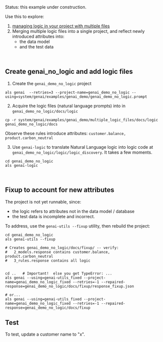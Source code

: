 Status: this example under construction.

Use this to explore:

1. [managing logic in your project with multiple files](https://apilogicserver.github.io/Docs/WebGenAI-CLI/#add-logic-to-existing-projects)
2. Merging multiple logic files into a single project, and reflect newly introduced attributes into:
    * the data model
    * and the test data

<br/>

## Create genai_no_logic and add logic files

1. Create the `genai_demo_no_logic` project
```
als genai  --retries=3 --project-name=genai_demo_no_logic --using=system/genai/examples/genai_demo/genai_demo_no_logic.prompt
```

2. Acquire the logic files (natural language prompts) into in `genai_demo_no_logic/docs/logic`
```
cp -r system/genai/examples/genai_demo/multiple_logic_files/docs/logic genai_demo_no_logic/docs
```

Observe these rules introduce attributes: `customer.balance, product.carbon_neutral`

3. Use `genai-logic` to translate Natural Language logic into logic code at `genai_demo_no_logic/logic/logic_discovery`.  It takes a few moments.

```
cd genai_demo_no_logic
als genai-logic
```

<br/>

## Fixup to account for new attributes

The project is not yet runnable, since: 
* the logic refers to attributes not in the data model / database
* the test data is incomplete and incorrect.

To address, use the `genai-utils --fixup` utility, then rebuild the project:

```
cd genai_demo_no_logic
als genai-utils --fixup    

# Creates genai_demo_no_logic/docs/fixup/ -- verify:
#   2_models.response contains customer.balance, product.carbon_neutral
#   3_rules.response contains all logic


cd ..   # Important!  else you get TypeError: ...
als genai --using=genai-utils_fixed --project-name=genai_demo_no_logic_fixed --retries=-1 --repaired-response=genai_demo_no_logic/docs/fixup/response_fixup.json

# or...
als genai --using=genai-utils_fixed --project-name=genai_demo_no_logic_fixed --retries=-1 --repaired-response=genai_demo_no_logic/docs/fixup
```

## Test

To test, update a customer name to "x".